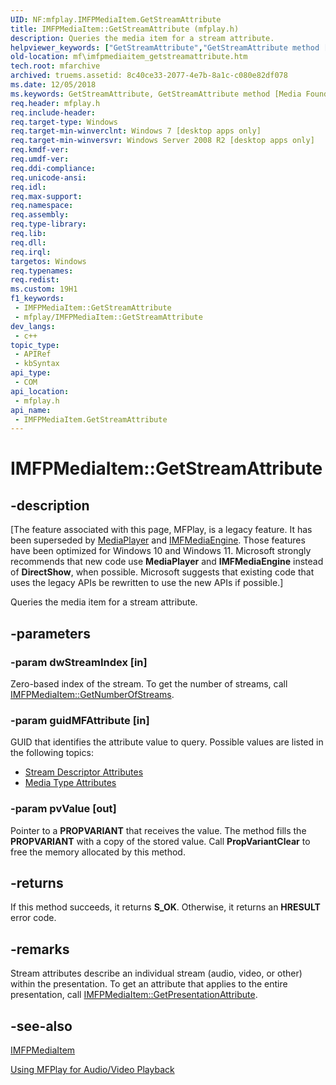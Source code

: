 ```yaml
---
UID: NF:mfplay.IMFPMediaItem.GetStreamAttribute
title: IMFPMediaItem::GetStreamAttribute (mfplay.h)
description: Queries the media item for a stream attribute.
helpviewer_keywords: ["GetStreamAttribute","GetStreamAttribute method [Media Foundation]","GetStreamAttribute method [Media Foundation]","IMFPMediaItem interface","IMFPMediaItem interface [Media Foundation]","GetStreamAttribute method","IMFPMediaItem.GetStreamAttribute","IMFPMediaItem::GetStreamAttribute","mf.imfpmediaitem_getstreamattribute","mfplay/IMFPMediaItem::GetStreamAttribute"]
old-location: mf\imfpmediaitem_getstreamattribute.htm
tech.root: mfarchive
archived: truems.assetid: 8c40ce33-2077-4e7b-8a1c-c080e82df078
ms.date: 12/05/2018
ms.keywords: GetStreamAttribute, GetStreamAttribute method [Media Foundation], GetStreamAttribute method [Media Foundation],IMFPMediaItem interface, IMFPMediaItem interface [Media Foundation],GetStreamAttribute method, IMFPMediaItem.GetStreamAttribute, IMFPMediaItem::GetStreamAttribute, mf.imfpmediaitem_getstreamattribute, mfplay/IMFPMediaItem::GetStreamAttribute
req.header: mfplay.h
req.include-header: 
req.target-type: Windows
req.target-min-winverclnt: Windows 7 [desktop apps only]
req.target-min-winversvr: Windows Server 2008 R2 [desktop apps only]
req.kmdf-ver: 
req.umdf-ver: 
req.ddi-compliance: 
req.unicode-ansi: 
req.idl: 
req.max-support: 
req.namespace: 
req.assembly: 
req.type-library: 
req.lib: 
req.dll: 
req.irql: 
targetos: Windows
req.typenames: 
req.redist: 
ms.custom: 19H1
f1_keywords:
 - IMFPMediaItem::GetStreamAttribute
 - mfplay/IMFPMediaItem::GetStreamAttribute
dev_langs:
 - c++
topic_type:
 - APIRef
 - kbSyntax
api_type:
 - COM
api_location:
 - mfplay.h
api_name:
 - IMFPMediaItem.GetStreamAttribute
---
```


# IMFPMediaItem::GetStreamAttribute


## -description

\[The feature associated with this page, MFPlay, is a legacy feature. It has been superseded by [MediaPlayer](/uwp/api/Windows.Media.Playback.MediaPlayer) and  [IMFMediaEngine](/windows/win32/api/mfmediaengine/nn-mfmediaengine-imfmediaengine). Those features have been optimized for Windows 10 and Windows 11. Microsoft strongly recommends that new code use **MediaPlayer** and **IMFMediaEngine** instead of **DirectShow**, when possible. Microsoft suggests that existing code that uses the legacy APIs be rewritten to use the new APIs if possible.\]


Queries the media item for a stream attribute.

## -parameters

### -param dwStreamIndex [in]

Zero-based index of the stream. To get the number of streams, call <a href="/windows/desktop/api/mfplay/nf-mfplay-imfpmediaitem-getnumberofstreams">IMFPMediaItem::GetNumberOfStreams</a>.

### -param guidMFAttribute [in]

GUID that identifies the attribute value to query. Possible values are listed in the following topics:

<ul>
<li>
<a href="/windows/desktop/medfound/stream-descriptor-attributes">Stream Descriptor Attributes</a>
</li>
<li>
<a href="/windows/desktop/medfound/media-type-attributes">Media Type Attributes</a>
</li>
</ul>

### -param pvValue [out]

Pointer to a <b>PROPVARIANT</b> that receives the value. The method fills the <b>PROPVARIANT</b> with a copy of the stored value. Call <b>PropVariantClear</b> to free the memory allocated by this method.

## -returns

If this method succeeds, it returns <b>S_OK</b>. Otherwise, it returns an <b>HRESULT</b> error code.

## -remarks

Stream attributes describe an individual stream (audio, video, or other) within the presentation. To get an attribute that applies to the entire presentation, call <a href="/windows/desktop/api/mfplay/nf-mfplay-imfpmediaitem-getpresentationattribute">IMFPMediaItem::GetPresentationAttribute</a>.

## -see-also

<a href="/windows/desktop/api/mfplay/nn-mfplay-imfpmediaitem">IMFPMediaItem</a>



<a href="/windows/desktop/medfound/using-mfplay-for-audio-video-playback">Using MFPlay for Audio/Video Playback</a>
